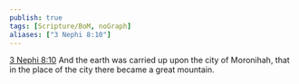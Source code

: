 ```yaml
---
publish: true
tags: [Scripture/BoM, noGraph]
aliases: ["3 Nephi 8:10"]
---
```

[3 Nephi 8:10](https://churchofjesuschrist.org/study/scriptures/bofm/3-ne/8?lang=eng&id=p10#p10) And the earth was carried up upon the city of Moronihah, that in the place of the city there became a great mountain.
